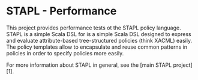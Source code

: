 STAPL - Performance
=====================

This project provides performance tests ot the STAPL policy language. STAPL is a simple Scala DSL for is a simple Scala DSL designed to express and evaluate attribute-based tree-structured policies (think XACML) easily. The policy templates allow to encapsulate and reuse common patterns in policies in order to specify policies more easily.

For more information about STAPL in general, see the [main STAPL project][1].
